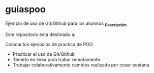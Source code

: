 # guiaspoo
Ejemplo de uso de Git/Github para los alumnos
<b><sub>Descripción</sub></b>

Este repositorio esta destinado a:

Colocar los ejercicios de practica de POO

- Practicar el uso de Git/Github
- Tenerlo en linea para trabar remotamente
- Trabajar colaborativamente
cambios  realizado por  cesar  pestana
